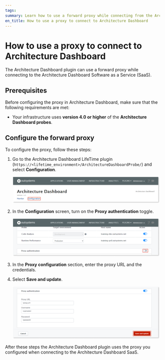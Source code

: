 ```yaml
---
tags: 
summary: Learn how to use a forward proxy while connecting from the Architecture Dashboard plugin to the Architecture Dashboard Software as a Service (SaaS).
en_title: How to use a proxy to connect to Architecture Dashboard
---
```



# How to use a proxy to connect to Architecture Dashboard

The Architecture Dashboard plugin can use a forward proxy while connecting to the Architecture Dashboard Software as a Service (SaaS).

## Prerequisites

Before configuring the proxy in Architecture Dashboard, make sure that the following requirements are met:

* Your infrastructure uses **version 4.0 or higher** of the **Architecture Dashboard probes**.

## Configure the forward proxy

To configure the proxy, follow these steps:

1. Go to the Architecture Dashboard LifeTime plugin (`https://<lifetime_environment>/ArchitectureDashboardProbe/`) and select **Configuration**.

    ![Go to the plugin configuration](images/proxy-config-ad.png)

1. In the **Configuration** screen, turn on the **Proxy authentication** toggle.

    ![Turn on the Proxy authentication](images/proxy-auth-toggle-ad.png)

1. In the **Proxy configuration** section, enter the proxy URL and the credentials.

1. Select **Save and update**.

    ![Enter proxy information and save changes](images/proxy-info-ad.png)

After these steps the Architecture Dashboard plugin uses the proxy you configured when connecting to the Architecture Dashboard SaaS.
